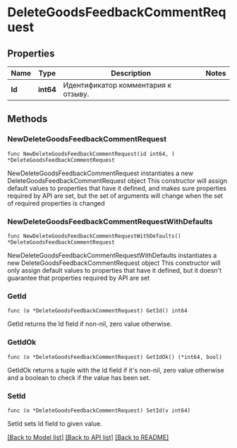 # DeleteGoodsFeedbackCommentRequest

## Properties

Name | Type | Description | Notes
------------ | ------------- | ------------- | -------------
**Id** | **int64** | Идентификатор комментария к отзыву.  | 

## Methods

### NewDeleteGoodsFeedbackCommentRequest

`func NewDeleteGoodsFeedbackCommentRequest(id int64, ) *DeleteGoodsFeedbackCommentRequest`

NewDeleteGoodsFeedbackCommentRequest instantiates a new DeleteGoodsFeedbackCommentRequest object
This constructor will assign default values to properties that have it defined,
and makes sure properties required by API are set, but the set of arguments
will change when the set of required properties is changed

### NewDeleteGoodsFeedbackCommentRequestWithDefaults

`func NewDeleteGoodsFeedbackCommentRequestWithDefaults() *DeleteGoodsFeedbackCommentRequest`

NewDeleteGoodsFeedbackCommentRequestWithDefaults instantiates a new DeleteGoodsFeedbackCommentRequest object
This constructor will only assign default values to properties that have it defined,
but it doesn't guarantee that properties required by API are set

### GetId

`func (o *DeleteGoodsFeedbackCommentRequest) GetId() int64`

GetId returns the Id field if non-nil, zero value otherwise.

### GetIdOk

`func (o *DeleteGoodsFeedbackCommentRequest) GetIdOk() (*int64, bool)`

GetIdOk returns a tuple with the Id field if it's non-nil, zero value otherwise
and a boolean to check if the value has been set.

### SetId

`func (o *DeleteGoodsFeedbackCommentRequest) SetId(v int64)`

SetId sets Id field to given value.



[[Back to Model list]](../README.md#documentation-for-models) [[Back to API list]](../README.md#documentation-for-api-endpoints) [[Back to README]](../README.md)


